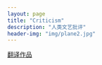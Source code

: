```yaml
---
layout: page
title: "Criticism"
description: "人类文艺批评"
header-img: "img/plane2.jpg"
---
```




[翻译作品](http://dna.successpartnerschina.com/Login.aspx?ln=ch)

